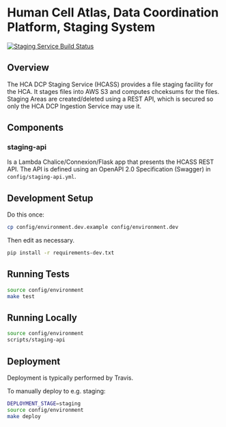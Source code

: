 # Human Cell Atlas, Data Coordination Platform, Staging System

[![Staging Service Build Status](https://travis-ci.org/HumanCellAtlas/staging-service.svg?branch=master)](https://travis-ci.org/HumanCellAtlas/staging-service)

## Overview

The HCA DCP Staging Service (HCASS) provides a file staging facility for the HCA.
It stages files into AWS S3 and computes chceksums for the files.
Staging Areas are created/deleted using a REST API, which is secured so only
the HCA DCP Ingestion Service may use it.

## Components

### staging-api

Is a Lambda Chalice/Connexion/Flask app that presents the HCASS REST API.
The API is defined using an OpenAPI 2.0 Specification (Swagger) in `config/staging-api.yml`. 

## Development Setup

Do this once:

```bash
cp config/environment.dev.example config/environment.dev
```
Then edit as necessary.

```bash
pip install -r requirements-dev.txt
```

## Running Tests

```bash
source config/environment
make test
```

## Running Locally
```bash
source config/environment
scripts/staging-api
```

## Deployment

Deployment is typically performed by Travis.

To manually deploy to e.g. staging:

```bash
DEPLOYMENT_STAGE=staging
source config/environment
make deploy
```
